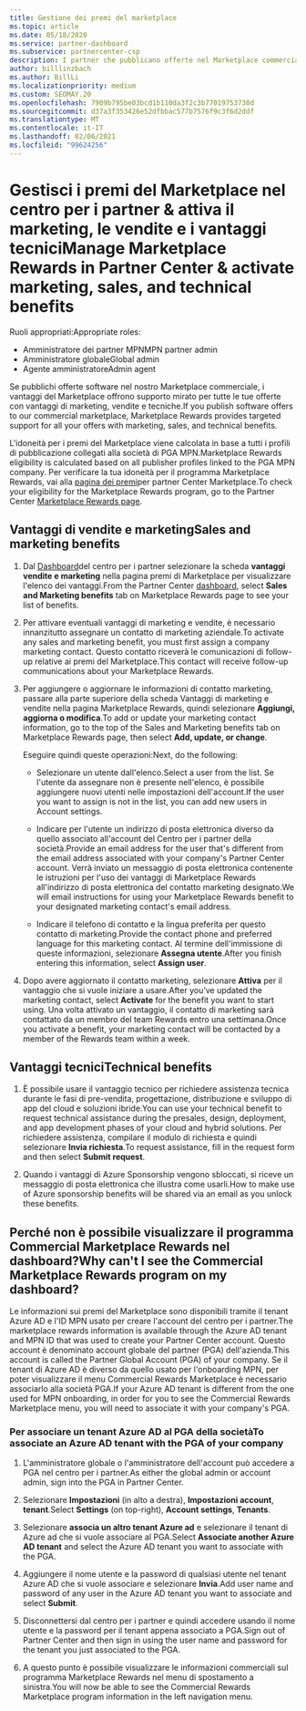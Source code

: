 ```yaml
---
title: Gestione dei premi del marketplace
ms.topic: article
ms.date: 05/18/2020
ms.service: partner-dashboard
ms.subservice: partnercenter-csp
description: I partner che pubblicano offerte nel Marketplace commerciale sono idonei per i vantaggi che offrono supporto marketing.
author: billlinzbach
ms.author: BillLi
ms.localizationpriority: medium
ms.custom: SEOMAY.20
ms.openlocfilehash: 7909b795be03bcd1b110da3f2c3b77019753730d
ms.sourcegitcommit: d37a3f353426e52dfbbac577b7576f9c3f6d2ddf
ms.translationtype: MT
ms.contentlocale: it-IT
ms.lasthandoff: 02/06/2021
ms.locfileid: "99624256"
---
```

# <a name="manage-marketplace-rewards-in-partner-center--activate-marketing-sales-and-technical-benefits"></a><span data-ttu-id="fc33c-103">Gestisci i premi del Marketplace nel centro per i partner & attiva il marketing, le vendite e i vantaggi tecnici</span><span class="sxs-lookup"><span data-stu-id="fc33c-103">Manage Marketplace Rewards in Partner Center & activate marketing, sales, and technical benefits</span></span>

<span data-ttu-id="fc33c-104">Ruoli appropriati:</span><span class="sxs-lookup"><span data-stu-id="fc33c-104">Appropriate roles:</span></span>

- <span data-ttu-id="fc33c-105">Amministratore dei partner MPN</span><span class="sxs-lookup"><span data-stu-id="fc33c-105">MPN partner admin</span></span>
- <span data-ttu-id="fc33c-106">Amministratore globale</span><span class="sxs-lookup"><span data-stu-id="fc33c-106">Global admin</span></span>
- <span data-ttu-id="fc33c-107">Agente amministratore</span><span class="sxs-lookup"><span data-stu-id="fc33c-107">Admin agent</span></span>

<span data-ttu-id="fc33c-108">Se pubblichi offerte software nel nostro Marketplace commerciale, i vantaggi del Marketplace offrono supporto mirato per tutte le tue offerte con vantaggi di marketing, vendite e tecniche.</span><span class="sxs-lookup"><span data-stu-id="fc33c-108">If you  publish software offers to our commercial marketplace, Marketplace Rewards provides targeted support for all your offers with marketing, sales, and technical benefits.</span></span>

<span data-ttu-id="fc33c-109">L'idoneità per i premi del Marketplace viene calcolata in base a tutti i profili di pubblicazione collegati alla società di PGA MPN.</span><span class="sxs-lookup"><span data-stu-id="fc33c-109">Marketplace Rewards eligibility is calculated based on all publisher profiles linked to the PGA MPN company.</span></span> <span data-ttu-id="fc33c-110">Per verificare la tua idoneità per il programma Marketplace Rewards, vai alla [pagina dei premi](https://partner.microsoft.com/dashboard/mpn/program/commercialmarketplace)per partner Center Marketplace.</span><span class="sxs-lookup"><span data-stu-id="fc33c-110">To check your eligibility for the Marketplace Rewards program, go to the Partner Center [Marketplace Rewards page](https://partner.microsoft.com/dashboard/mpn/program/commercialmarketplace).</span></span>

## <a name="sales-and-marketing-benefits"></a><span data-ttu-id="fc33c-111">Vantaggi di vendite e marketing</span><span class="sxs-lookup"><span data-stu-id="fc33c-111">Sales and marketing benefits</span></span>

1. <span data-ttu-id="fc33c-112">Dal [Dashboard](https://partner.microsoft.com/dashboard)del centro per i partner selezionare la scheda **vantaggi vendite e marketing** nella pagina premi di Marketplace per visualizzare l'elenco dei vantaggi.</span><span class="sxs-lookup"><span data-stu-id="fc33c-112">From the Partner Center [dashboard](https://partner.microsoft.com/dashboard), select **Sales and Marketing benefits** tab on Marketplace Rewards page to see your list of benefits.</span></span> 

2. <span data-ttu-id="fc33c-113">Per attivare eventuali vantaggi di marketing e vendite, è necessario innanzitutto assegnare un contatto di marketing aziendale.</span><span class="sxs-lookup"><span data-stu-id="fc33c-113">To activate any sales and marketing benefit, you must first assign a company marketing contact.</span></span> <span data-ttu-id="fc33c-114">Questo contatto riceverà le comunicazioni di follow-up relative ai premi del Marketplace.</span><span class="sxs-lookup"><span data-stu-id="fc33c-114">This contact will receive follow-up communications about your Marketplace Rewards.</span></span>

3. <span data-ttu-id="fc33c-115">Per aggiungere o aggiornare le informazioni di contatto marketing, passare alla parte superiore della scheda Vantaggi di marketing e vendite nella pagina Marketplace Rewards, quindi selezionare **Aggiungi, aggiorna o modifica**.</span><span class="sxs-lookup"><span data-stu-id="fc33c-115">To add or update your marketing contact information, go to the top of the Sales and Marketing benefits tab on Marketplace Rewards page, then select **Add, update, or change**.</span></span> 

   <span data-ttu-id="fc33c-116">Eseguire quindi queste operazioni:</span><span class="sxs-lookup"><span data-stu-id="fc33c-116">Next, do the following:</span></span>

   - <span data-ttu-id="fc33c-117">Selezionare un utente dall'elenco.</span><span class="sxs-lookup"><span data-stu-id="fc33c-117">Select a user from the list.</span></span> <span data-ttu-id="fc33c-118">Se l'utente da assegnare non è presente nell'elenco, è possibile aggiungere nuovi utenti nelle impostazioni dell'account.</span><span class="sxs-lookup"><span data-stu-id="fc33c-118">If the user you want to assign is not in the list, you can add new users in Account settings.</span></span>

   - <span data-ttu-id="fc33c-119">Indicare per l'utente un indirizzo di posta elettronica diverso da quello associato all'account del Centro per i partner della società.</span><span class="sxs-lookup"><span data-stu-id="fc33c-119">Provide an email address for the user that's different from the email address associated with your company's Partner Center account.</span></span> <span data-ttu-id="fc33c-120">Verrà inviato un messaggio di posta elettronica contenente le istruzioni per l'uso dei vantaggi di Marketplace Rewards all'indirizzo di posta elettronica del contatto marketing designato.</span><span class="sxs-lookup"><span data-stu-id="fc33c-120">We will email instructions for using your Marketplace Rewards benefit to your designated marketing contact's email address.</span></span>

   - <span data-ttu-id="fc33c-121">Indicare il telefono di contatto e la lingua preferita per questo contatto di marketing.</span><span class="sxs-lookup"><span data-stu-id="fc33c-121">Provide the contact phone and preferred language for this marketing contact.</span></span> <span data-ttu-id="fc33c-122">Al termine dell'immissione di queste informazioni, selezionare **Assegna utente**.</span><span class="sxs-lookup"><span data-stu-id="fc33c-122">After you finish entering this information, select **Assign user**.</span></span>

4. <span data-ttu-id="fc33c-123">Dopo avere aggiornato il contatto marketing, selezionare **Attiva** per il vantaggio che si vuole iniziare a usare.</span><span class="sxs-lookup"><span data-stu-id="fc33c-123">After you’ve updated the marketing contact, select **Activate** for the benefit you want to start using.</span></span> <span data-ttu-id="fc33c-124">Una volta attivato un vantaggio, il contatto di marketing sarà contattato da un membro del team Rewards entro una settimana.</span><span class="sxs-lookup"><span data-stu-id="fc33c-124">Once you activate a benefit, your marketing contact will be contacted by a member of the Rewards team within a week.</span></span>

## <a name="technical-benefits"></a><span data-ttu-id="fc33c-125">Vantaggi tecnici</span><span class="sxs-lookup"><span data-stu-id="fc33c-125">Technical benefits</span></span>

1. <span data-ttu-id="fc33c-126">È possibile usare il vantaggio tecnico per richiedere assistenza tecnica durante le fasi di pre-vendita, progettazione, distribuzione e sviluppo di app del cloud e soluzioni ibride.</span><span class="sxs-lookup"><span data-stu-id="fc33c-126">You can use your technical benefit to request technical assistance during the presales, design, deployment, and app development phases of your cloud and hybrid solutions.</span></span> <span data-ttu-id="fc33c-127">Per richiedere assistenza, compilare il modulo di richiesta e quindi selezionare **Invia richiesta**.</span><span class="sxs-lookup"><span data-stu-id="fc33c-127">To request assistance, fill in the request form and then select **Submit request**.</span></span>

2. <span data-ttu-id="fc33c-128">Quando i vantaggi di Azure Sponsorship vengono sbloccati, si riceve un messaggio di posta elettronica che illustra come usarli.</span><span class="sxs-lookup"><span data-stu-id="fc33c-128">How to make use of Azure sponsorship benefits will be shared via an email as you unlock these benefits.</span></span>

## <a name="why-cant-i-see-the-commercial-marketplace-rewards-program-on-my-dashboard"></a><span data-ttu-id="fc33c-129">Perché non è possibile visualizzare il programma Commercial Marketplace Rewards nel dashboard?</span><span class="sxs-lookup"><span data-stu-id="fc33c-129">Why can't I see the Commercial Marketplace Rewards program on my dashboard?</span></span>

<span data-ttu-id="fc33c-130">Le informazioni sui premi del Marketplace sono disponibili tramite il tenant Azure AD e l'ID MPN usato per creare l'account del centro per i partner.</span><span class="sxs-lookup"><span data-stu-id="fc33c-130">The marketplace rewards information is available through the Azure AD tenant and MPN ID that was used to create your Partner Center account.</span></span> <span data-ttu-id="fc33c-131">Questo account è denominato account globale del partner (PGA) dell'azienda.</span><span class="sxs-lookup"><span data-stu-id="fc33c-131">This account is called the Partner Global Account (PGA) of your company.</span></span> <span data-ttu-id="fc33c-132">Se il tenant di Azure AD è diverso da quello usato per l'onboarding MPN, per poter visualizzare il menu Commercial Rewards Marketplace è necessario associarlo alla società PGA.</span><span class="sxs-lookup"><span data-stu-id="fc33c-132">If your Azure AD tenant is different from the  one used for MPN onboarding, in order for you to see the Commercial Rewards Marketplace menu, you will need to associate it with your company's PGA.</span></span>

### <a name="to-associate-an-azure-ad-tenant-with-the-pga-of-your-company"></a><span data-ttu-id="fc33c-133">Per associare un tenant Azure AD al PGA della società</span><span class="sxs-lookup"><span data-stu-id="fc33c-133">To associate an Azure AD tenant with the PGA of your company</span></span>

1. <span data-ttu-id="fc33c-134">L'amministratore globale o l'amministratore dell'account può accedere a PGA nel centro per i partner.</span><span class="sxs-lookup"><span data-stu-id="fc33c-134">As either the global admin or account admin, sign into the PGA in Partner Center.</span></span>

2. <span data-ttu-id="fc33c-135">Selezionare **Impostazioni** (in alto a destra), **Impostazioni account**, **tenant**.</span><span class="sxs-lookup"><span data-stu-id="fc33c-135">Select **Settings** (on top-right), **Account settings**, **Tenants**.</span></span> 

3. <span data-ttu-id="fc33c-136">Selezionare **associa un altro tenant Azure ad** e selezionare il tenant di Azure ad che si vuole associare al PGA.</span><span class="sxs-lookup"><span data-stu-id="fc33c-136">Select **Associate another Azure AD tenant** and select the Azure AD tenant you want to associate with the PGA.</span></span>

4. <span data-ttu-id="fc33c-137">Aggiungere il nome utente e la password di qualsiasi utente nel tenant Azure AD che si vuole associare e selezionare **Invia**.</span><span class="sxs-lookup"><span data-stu-id="fc33c-137">Add user name and password of any user in the Azure AD tenant you want to associate and select **Submit**.</span></span>

5. <span data-ttu-id="fc33c-138">Disconnettersi dal centro per i partner e quindi accedere usando il nome utente e la password per il tenant appena associato a PGA.</span><span class="sxs-lookup"><span data-stu-id="fc33c-138">Sign out of Partner Center and then sign in using the user name and password for the tenant you just associated to the PGA.</span></span>

6. <span data-ttu-id="fc33c-139">A questo punto è possibile visualizzare le informazioni commerciali sul programma Marketplace Rewards nel menu di spostamento a sinistra.</span><span class="sxs-lookup"><span data-stu-id="fc33c-139">You will now be able to see the Commercial Rewards Marketplace program information in the left navigation menu.</span></span>

